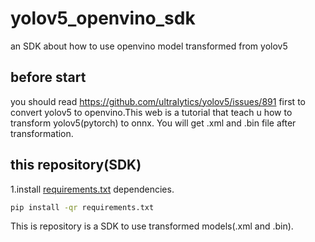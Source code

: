 # yolov5_openvino_sdk
an SDK about how to use openvino model transformed from yolov5
## before start
you should read https://github.com/ultralytics/yolov5/issues/891 first to convert yolov5 to openvino.This web is a tutorial that teach u how to transform yolov5(pytorch) to onnx. You will get .xml and .bin file after transformation.
## this repository(SDK)
1.install [requirements.txt](https://github.com/linhaoqi027/yolov5_openvino_sdk/blob/master/requirements.txt) dependencies.
```bash
pip install -qr requirements.txt
```
This is repository  is a SDK to use transformed models(.xml and .bin).

